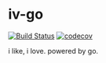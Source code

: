 # iv-go

[![Build Status](https://travis-ci.org/JieTrancender/iv-go.svg?branch=master)](https://travis-ci.org/JieTrancender/iv-go) [![codecov](https://codecov.io/gh/JieTrancender/iv-go/branch/master/graph/badge.svg)](https://codecov.io/gh/JieTrancender/iv-go)

i like, i love. powered by go.
